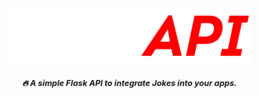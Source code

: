 <p align="center">
  <img src="https://github.com/TheFallen-Cat/Joke-API/blob/master/app/static/images/newlogo.svg" alt="JokeAPI"/>
</p>

<h3 align=center> <i>  <i> &#128293; </i> A simple Flask API to integrate Jokes into your apps. </i> </h3>
